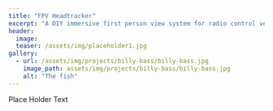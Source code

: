 ```yaml
---
title: "FPV Headtracker"
excerpt: "A DIY immersive first person view system for radio control vehicles."
header:
  image: 
  teaser: /assets/img/placeholder1.jpg
gallery:
  - url: /assets/img/projects/billy-bass/billy-bass.jpg
    image_path: assets/img/projects/billy-bass/billy-bass.jpg
    alt: "The fish"
---
```


Place Holder Text